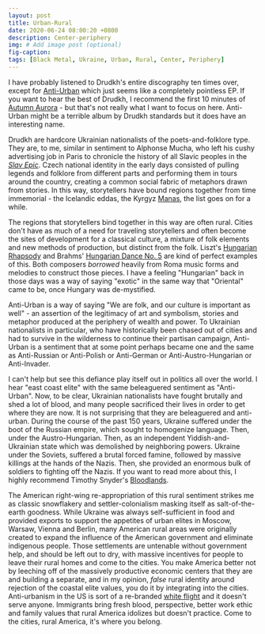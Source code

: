```yaml
---
layout: post
title: Urban-Rural
date: 2020-06-24 08:00:20 +0800
description: Center-periphery
img: # Add image post (optional)
fig-caption: 
tags: [Black Metal, Ukraine, Urban, Rural, Center, Periphery]
---
```


I have probably listened to Drudkh's entire discography ten times over, except for [Anti-Urban](https://www.youtube.com/watch?v=RMU98Pb2tJA) which just seems like a completely pointless EP. If you want to hear the best of Drudkh, I recommend the first 10 minutes of [Autumn Aurora](https://www.youtube.com/watch?v=dwL_x_x_ElQ) - but that's not really what I want to focus on here. Anti-Urban might be a terrible album by Drudkh standards but it does have an interesting name.

Drudkh are hardcore Ukrainian nationalists of the poets-and-folklore type. They are, to me, similar in sentiment to Alphonse Mucha, who left his cushy advertising job in Paris to chronicle the history of all Slavic peoples in the [_Slav Epic_](https://en.wikipedia.org/wiki/The_Slav_Epic). Czech national identity in the early days consisted of pulling legends and folklore from different parts and performing them in tours around the country, creating a common social fabric of metaphors drawn from stories. In this way, storytellers have bound regions together from time immemorial - the Icelandic eddas, the Kyrgyz [Manas](https://en.wikipedia.org/wiki/Epic_of_Manas), the list goes on for a while.

The regions that storytellers bind together in this way are often rural. Cities don't have as much of a need for traveling storytellers and often become the sites of development for a classical culture, a mixture of folk elements and new methods of production, but distinct from the folk. Liszt's [Hungarian Rhapsody](https://www.youtube.com/watch?v=ALqOKq0M6ho) and Brahms' [Hungarian Dance No. 5](https://www.youtube.com/watch?v=Nzo3atXtm54) are kind of perfect examples of this. Both composers _borrowed_ heavily from Roma music forms and melodies to construct those pieces. I have a feeling "Hungarian" back in those days was a way of saying "exotic" in the same way that "Oriental" came to be, once Hungary was de-mystified.

Anti-Urban is a way of saying "We are folk, and our culture is important as well" - an assertion of the legitimacy of art and symbolism, stories and metaphor produced at the periphery of wealth and power. To Ukrainian nationalists in particular, who have historically been chased out of cities and had to survive in the wilderness to continue their partisan campaign, Anti-Urban is a sentiment that at some point perhaps became one and the same as Anti-Russian or Anti-Polish or Anti-German or Anti-Austro-Hungarian or Anti-Invader.

I can't help but see this defiance play itself out in politics all over the world. I hear "east coast elite" with the same beleaguered sentiment as "Anti-Urban". Now, to be clear, Ukrainian nationalists have fought brutally and shed a lot of blood, and many people sacrificed their lives in order to get where they are now. It is not surprising that they are beleaguered and anti-urban. During the course of the past 150 years, Ukraine suffered under the boot of the Russian empire, which sought to homogenize language. Then, under the Austro-Hungarian. Then, as an independent Yiddish-and-Ukrainian state which was demolished by neighboring powers. Ukraine under the Soviets, suffered a brutal forced famine, followed by massive killings at the hands of the Nazis. Then, she provided an enormous bulk of soldiers to fighting off the Nazis. If you want to read more about this, I highly recommend Timothy Snyder's [Bloodlands](https://en.wikipedia.org/wiki/Bloodlands).

The American right-wing re-appropriation of this rural sentiment strikes me as classic snowflakery and settler-colonialism masking itself as salt-of-the-earth goodness. While Ukraine was always self-sufficient in food and provided exports to support the appetites of urban elites in Moscow, Warsaw, Vienna and Berlin, many American rural areas were originally created to expand the influence of the American government and eliminate indigenous people. Those settlements are untenable without government help, and should be left out to dry, with massive incentives for people to leave their rural homes and come to the cities. You make America better not by leeching off of the massively productive economic centers that they are and building a separate, and in my opinion, _false_ rural identity around rejection of the coastal elite values, you do it by integrating into the cities. Anti-urbanism in the US is sort of a re-branded [white flight](https://en.wikipedia.org/wiki/White_flight) and it doesn't serve anyone. Immigrants bring fresh blood, perspective, better work ethic and family values that rural America idolizes but doesn't practice. Come to the cities, rural America, it's where you belong.
